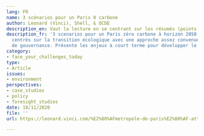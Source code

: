 ```yaml
---
lang: FR
name: 3 scénarios pour un Paris 0 carbone
author: Leonard (Vinci), Shell, & OCDE
description_en: Vaut la lecture en se centrant sur les résumés (points clés)
description_fr: '3 scenarios pour un Paris zéro carbone à horizon 2050. Scénarios
  centrés sur la transition écologique avec une approche assez convenue des questions
  de gouvernance. Présente les enjeux à court terme pour développer le plan climat.  '
category:
- face_your_challenges_today
type:
- Article
issues:
- environment
perspectives:
- case_studies
- policy
- foresight_studies
date: 18/11/2020
file: ''
url: https://leonard.vinci.com/%E2%80%AFmetropole-de-paris%E2%80%AF-atteindre-la-neutralite-carbone-dici-2050%E2%80%AF%E2%80%AF-3-scenarios-pour-un-paris-0-carbone/

---
```

